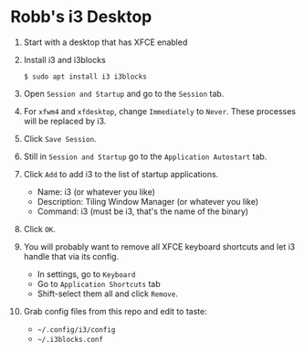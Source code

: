 # Robb's i3 Desktop

1. Start with a desktop that has XFCE enabled
2. Install i3 and i3blocks
    ```
    $ sudo apt install i3 i3blocks
    ```
3. Open `Session and Startup` and go to the `Session` tab.


4. For `xfwm4` and `xfdesktop`, change `Immediately` to `Never`. These processes will be replaced by i3.


5. Click `Save Session`. 

6. Still in `Session and Startup` go to the `Application Autostart` tab. 

7. Click `Add` to add i3 to the list of startup applications. 
    - Name: i3 (or whatever you like)
    - Description: Tiling Window Manager (or whatever you like)
    - Command: i3 (must be i3, that's the name of the binary)

8. Click `OK`. 

9. You will probably want to remove all XFCE keyboard shortcuts and let i3 handle that via its config. 
    - In settings, go to `Keyboard`
    - Go to `Application Shortcuts` tab
    - Shift-select them all and click `Remove`.

10. Grab config files from this repo and edit to taste:
    - `~/.config/i3/config`
    - `~/.i3blocks.conf`

